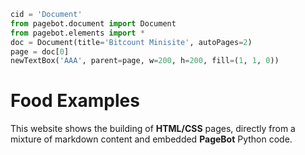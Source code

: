 ~~~Python
cid = 'Document'
from pagebot.document import Document
from pagebot.elements import *
doc = Document(title='Bitcount Minisite', autoPages=2)
page = doc[0]
newTextBox('AAA', parent=page, w=200, h=200, fill=(1, 1, 0))

~~~

# Food Examples
This website shows the building of **HTML/CSS** pages, directly from a mixture of markdown content and embedded **PageBot** Python code. 
